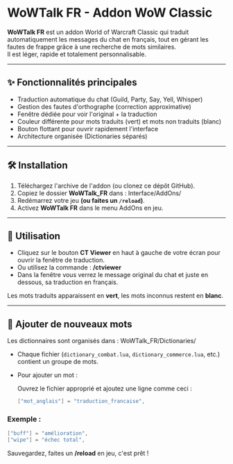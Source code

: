 # WoWTalk FR - Addon WoW Classic

**WoWTalk FR** est un addon World of Warcraft Classic qui traduit automatiquement les messages du chat en français, tout en gérant les fautes de frappe grâce à une recherche de mots similaires.  
Il est léger, rapide et totalement personnalisable.

---

## ✨ Fonctionnalités principales

- Traduction automatique du chat (Guild, Party, Say, Yell, Whisper)
- Gestion des fautes d'orthographe (correction approximative)
- Fenêtre dédiée pour voir l'original + la traduction
- Couleur différente pour mots traduits (vert) et mots non traduits (blanc)
- Bouton flottant pour ouvrir rapidement l'interface
- Architecture organisée (Dictionaries séparés)

---

## 🛠️ Installation

1. Téléchargez l'archive de l'addon (ou clonez ce dépôt GitHub).
2. Copiez le dossier **WoWTalk_FR** dans : Interface/AddOns/
3. Redémarrez votre jeu **(ou faites un `/reload`)**.
4. Activez **WoWTalk FR** dans le menu AddOns en jeu.

---

## 🚀 Utilisation

- Cliquez sur le bouton **CT Viewer** en haut à gauche de votre écran pour ouvrir la fenêtre de traduction.
- Ou utilisez la commande : **/ctviewer**
- Dans la fenêtre vous verrez le message original du chat et juste en dessous, sa traduction en français.

Les mots traduits apparaissent en **vert**, les mots inconnus restent en **blanc**.

---

## 🧩 Ajouter de nouveaux mots

Les dictionnaires sont organisés dans : WoWTalk_FR/Dictionaries/
- Chaque fichier (`dictionary_combat.lua`, `dictionary_commerce.lua`, etc.) contient un groupe de mots.
- Pour ajouter un mot :
  
  Ouvrez le fichier approprié et ajoutez une ligne comme ceci :
  
  ```lua
  ["mot_anglais"] = "traduction_francaise",
  ```

### Exemple :
  ```lua
 ["buff"] = "amélioration",
 ["wipe"] = "échec total",
  ```

Sauvegardez, faites un **/reload** en jeu, c'est prêt !
